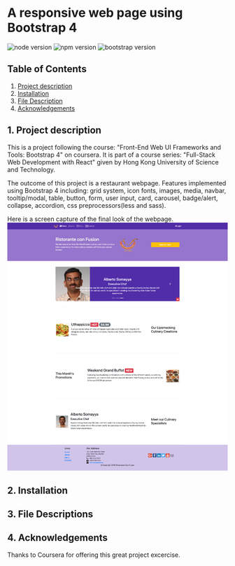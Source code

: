 # A responsive web page using Bootstrap 4

![node version](https://img.shields.io/badge/node-v10.15.1-green.svg)
![npm version](https://img.shields.io/badge/npm-v6.4.1-red.svg)
![bootstrap version](https://img.shields.io/badge/bootstrap-v4.3.1-indigo.svg)

## Table of Contents
 1. [Project description](#projectdesc)
 2. [Installation](#installation)
 3. [File Description](#files)
 4. [Acknowledgements](#licensing)


## 1. Project description <a name="projectdesc"></a>
This is a project following the course: "Front-End Web UI Frameworks and Tools: Bootstrap 4" on coursera. It is part of a course series: "Full-Stack Web Development with React" given by Hong Kong University of Science and Technology. 

The outcome of this project is a restaurant webpage. Features implemented using Bootstrap 4 including:  grid system, icon fonts, images, media, navbar, tooltip/modal, table, button, form, user input, card, carousel, badge/alert, collapse, accordion, css preprocessors(less and sass).

Here is a screen capture of the final look of the webpage.
![Ristorante con Fusion](https://github.com/gj0706/bootstrap-4/blob/master/img/screencap.png)

## 2. Installation<a name="installation"></a>
## 3. File Descriptions <a name="files"></a>
## 4. Acknowledgements<a name="licensing"></a>
Thanks to Coursera for offering this great project excercise.

   
   








   
